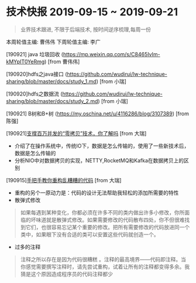 # 技术快报 2019-09-15 ~ 2019-09-21

> 业界技术跟进, 不限于后端技术, 按时间逆序梳理,每周一份

本周轮值主编: 曹伟伟 下周轮值主编:  李广


[190921] java 垃圾回收 (https://mp.weixin.qq.com/s/C8465IvIm-kMYpIT0YeRmg) [from 曹伟伟]

[190920]hdfs之java接口 (https://github.com/wudirui/lw-technique-sharing/blob/master/docs/study_1.md) [from 小瑞]

[190920]hdfs之数据流 (https://github.com/wudirui/lw-technique-sharing/blob/master/docs/study_2.md) [from 小瑞]

[190921] B树和B+树 (https://my.oschina.net/u/4116286/blog/3107389) [from 陈强]

[190921][支撑百万并发的“零拷贝”技术，你了解吗](https://mp.weixin.qq.com/s/mZujKx1bKl1T6gEI1s400Q) [from 大瑞]
 * 介绍了在操作系统中，传统IO下，数据是怎么传输的，使用了一些新技术后，数据是怎么传输的
 * 分析NIO中对数据拷贝的实现，NETTY,RocketMQ和Kafka在数据拷贝上的区别
 
[190915][手把手教你重构乱糟糟的代码](https://mp.weixin.qq.com/s/rsNhQpTrJ2tlM1TwQYLQ7Q) [from 大瑞]
 * 重构的另个一原动力是：代码的设计无法帮助我轻松的添加所需要的特性
 * 散弹式修改
 > 如果每遇到某种变化，你都必须在许多不同的类内做出许多小修改，你所面临的坏味道就是散弹式修改。如果需要修改的代码散布四处，你不但很难找到它们，也很容易忘记某个重要的修改。把所有需要修改的代码放进同一个类中，如果眼下没有合适的类可以安置这些代码就创造一个。
 * 过多的注释
 > 注释之所以存在是因为代码很糟糕 。注释的最高境界——代码即注释。当你感觉需要撰写注释时，请先尝试重构，试着让所有的注释都变得多余。我猜是这个原因造成程序员的代码注释都少

